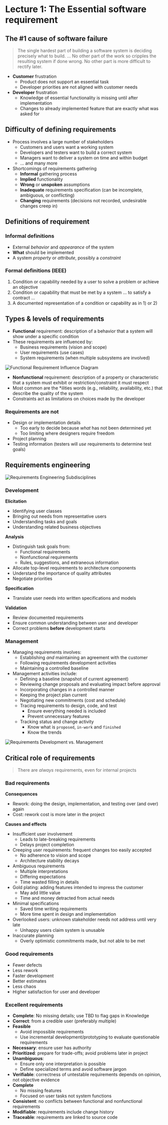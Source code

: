 # Lecture 1: The Essential software requirement

## The #1 cause of software failure

> The single hardest part of building a software system is deciding precisely what to build. ... No other part of the work so cripples the resulting system if done wrong. No other part is more difficult to rectify later.

- **Customer** frustration
  - Product does not support an essential task
  - Developer priorities are not aligned with customer needs
- **Developer** frustration
  - Knowledge of essential functionality is missing until after implementation
  - Changes to already implemented feature that are exactly what was asked for

## Difficulty of defining requirements

- Process involves a large number of stakeholders
  - Customers and users want a working system
  - Developers and testers want to build a correct system
  - Managers want to deliver a system on time and within budget
  - ... and many more
- Shortcomings of requirements gathering
  - **Informal** gathering process
  - **Implied** functionality
  - **Wrong** or **unspoken** assumptions
  - **Inadequate** requirements specification (can be incomplete, ambiguous, or conflicting)
  - **Changing** requirements (decisions not recorded, undesirable changes creep in)

## Definitions of requirement

### Informal definitions

- External *behavior* and *appearance* of the system
- **What** should be implemented
- A system *property* or *attribute*, possibly a *constraint*

### Formal definitions (IEEE)

1) Condition or capability needed by a user to solve a problem or achieve an objective
2) Condition or capability that must be met by a system ... to satisfy a contract ...
3) A documented representation of a condition or capability as in 1) or 2)

## Types & levels of requirements

- **Functional** requirement: description of a behavior that a system will show under a specific condition
- These requirements are influenced by:
  - Business requirements (vision and scope)
  - User requirements (use cases)
  - System requirements (when multiple subsystems are involved)

![Functional Requirement Influence Diagram](./figures/functional-requirement-influence-diagram.png)

- **Nonfunctional** requirement: description of a property or characteristic that a system must exhibit or restriction/constraint it must respect
- Most common are the \*ilities words (e.g., reliability, availability, etc.) that describe the quality of the system
- Constraints act as limitations on choices made by the developer


### Requirements are not

- Design or implementation details
  - Too early to decide because *what* has not been determined yet
  - Too limiting where designers require freedom
- Project planning
- Testing information (testers will *use* requirements to determine test goals)

## Requirements engineering

![Requirements Engineering Subdisciplines](./figures/requirements-engineering-subdisciplines.png)

### Development

**Elicitation**

- Identifying user classes
- Bringing out needs from representative users
- Understanding tasks and goals
- Understanding related business objectives

**Analysis**

- Distinguish task goals from:
  - Functional requirements
  - Nonfunctional requirements
  - Rules, suggestions, and extraneous information
- Allocate top-level requirements to architecture components
- Understand the importance of quality attributes
- Negotiate priorities

**Specification**

- Translate user needs into written specifications and models

**Validation**

- Review documented requirements
- Ensure common understanding between user and developer
- Correct problems **before** development starts

### Management

- Managing requirements involves:
  - Establishing *and* maintaining an agreement with the customer
  - Following requirements development activities
  - Maintaining a controlled baseline
- Management activities include:
  - Defining a baseline (snapshot of current agreement)
  - Reviewing change proposals and evaluating impact before approval
  - Incorporating changes in a controlled manner
  - Keeping the project plan current
  - Negotiating new commitments (cost and schedule)
  - Tracing requirements to design, code, and test
    - Ensure everything needed is included
    - Prevent unnecessary features
  - Tracking status and change activity
    - Know what is `proposed`, `in-work` and `finished`
    - Know the trends

![Requirements Development vs. Management](./figures/requirements-development-vs-management.png)

## Critical role of requirements

> There are *always* requirements, even for internal projects

### Bad requirements

**Consequences**

- Rework: doing the design, implementation, and testing over (and over) again
- Cost: rework cost is more later in the project

**Causes and effects**

- Insufficient user involvement
  - Leads to late-breaking requirements
  - Delays project completion
- Creeping user requirements: frequent changes too easily accepted
  - No adherence to vision and scope
  - Architecture stability decays
- Ambiguous requirements
  - Multiple interpretations
  - Differing expectations
  - Time wasted filling in details
- Gold plating: adding features intended to impress the customer
  - May add little value
  - Time and money detracted from actual needs
- Minimal specifications
  - Saved time writing requirements
  - More time spent in design and implementation
- Overlooked users: unknown stakeholder needs not address until very late
  - Unhappy users claim system is unusable
- Inaccurate planning
  - Overly optimistic commitments made, but not able to be met

### Good requirements

- Fewer defects
- Less rework
- Faster development
- Better estimates
- Less chaos
- Higher satisfaction for user and developer

### Excellent requirements

- **Complete**: No missing details; use TBD to flag gaps in Knowledge
- **Correct**: from a credible user (preferably multiple)
- **Feasible**
  - Avoid impossible requirements
  - Use incremental development/prototyping to evaluate questionable requirements
- **Necessary**: ensure user has authority
- **Prioritized**: prepare for trade-offs; avoid problems later in project
- **Unambiguous**:
  - Ensure only one interpretation is possible
  - Define specialized terms and avoid software jargon
- **Verifiable**: correctness of untestable requirements depends on opinion, not objective evidence
- **Complete**
  - No missing features
  - Focused on user tasks not system functions
- **Consistent**: no conflicts between functional and nonfunctional requirements
- **Modifiable**: requirements include change history
- **Traceable**: requirements are linked to source code
